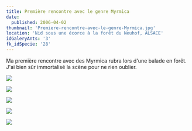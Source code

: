 ```yaml
---
title: Première rencontre avec le genre Myrmica
date:
  published: 2006-04-02
thumbnail: 'Premiere-rencontre-avec-le-genre-Myrmica.jpg'
location: 'Nid sous une écorce à la forêt du Neuhof, ALSACE'
idGaleryAnts: '3'
fk_idSpecie: '28'
---
```


Ma première rencontre avec des Myrmica rubra lors d'une balade en forêt. J'ai bien sûr immortalisé la scène pour ne rien oublier.

![](/img/articles/premiere-rencontre-genre-myrmica/myrmica-sp-000.jpg)

![](/img/articles/premiere-rencontre-genre-myrmica/myrmica-sp-001.jpg)

![](/img/articles/premiere-rencontre-genre-myrmica/myrmica-sp-002.jpg)

![](/img/articles/premiere-rencontre-genre-myrmica/myrmica-sp-003.jpg)

![](/img/articles/premiere-rencontre-genre-myrmica/myrmica-sp-004.jpg)
